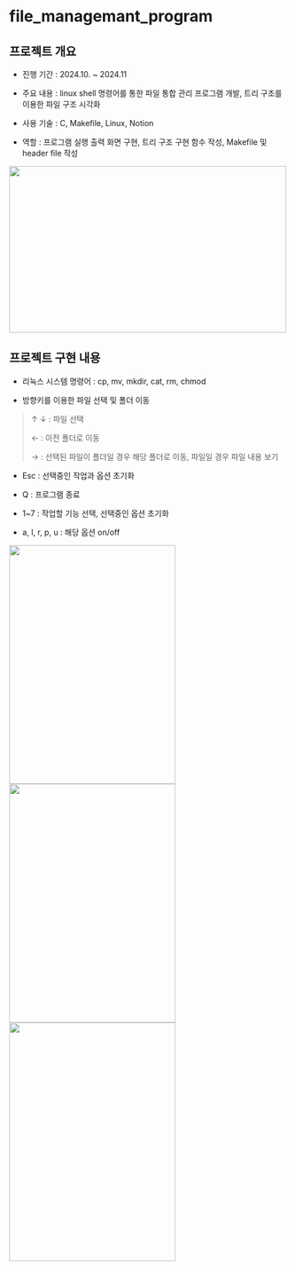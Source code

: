 # file_managemant_program
 
## 프로젝트 개요

- 진행 기간 : 2024.10. ~ 2024.11

- 주요 내용 : linux shell 명령어를 통한 파일 통합 관리 프로그램 개발, 트리 구조를 이용한 파일 구조 시각화

- 사용 기술 : C, Makefile, Linux, Notion

- 역할 : 프로그램 실행 출력 화면 구현, 트리 구조 구현 함수 작성, Makefile 및 header file 작성

<img src="https://github.com/user-attachments/assets/c1a3b1dd-425a-4383-bdd7-eab5520ff452" width="500" height="300"/>


## 프로젝트 구현 내용

- 리눅스 시스템 명령어 : cp, mv, mkdir, cat, rm, chmod

- 방향키를 이용한 파일 선택 및 폴더 이동
> ↑ ↓ : 파일 선택
>
> ← : 이전 폴더로 이동
>
> → : 선택된 파일이 폴더일 경우 해당 폴더로 이동, 파일일 경우 파일 내용 보기

- Esc : 선택중인 작업과 옵션 초기화

- Q : 프로그램 종료

- 1~7 : 작업할 기능 선택, 선택중인 옵션 초기화

- a, l, r, p, u : 해당 옵션 on/off

<img src="https://github.com/user-attachments/assets/169dfbf9-1dfd-4b88-a82a-b3b6d866c621" width="300" height="430"/>
<img src="https://github.com/user-attachments/assets/f2802820-4d0d-4b02-9bdd-2e221acd52ea" width="300" height="430"/>
<img src="https://github.com/user-attachments/assets/d76481b4-9328-4e8a-a0a4-dc19627dcd49" width="300" height="430"/>


